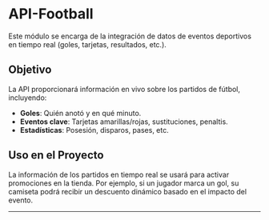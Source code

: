 # API-Football

Este módulo se encarga de la integración de datos de eventos deportivos en tiempo real (goles, tarjetas, resultados, etc.).

## Objetivo  

La API proporcionará información en vivo sobre los partidos de fútbol, incluyendo:  
- **Goles**: Quién anotó y en qué minuto.  
- **Eventos clave**: Tarjetas amarillas/rojas, sustituciones, penaltis.  
- **Estadísticas**: Posesión, disparos, pases, etc.  

## Uso en el Proyecto  

La información de los partidos en tiempo real se usará para activar promociones en la tienda. Por ejemplo, si un jugador marca un gol, su camiseta podrá recibir un descuento dinámico basado en el impacto del evento.  

---
